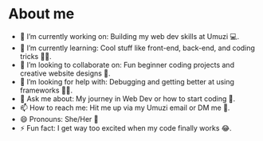 # About me




- 🔭 I’m currently working on: Building my web dev skills at Umuzi 💻.
- 🌱 I’m currently learning: Cool stuff like front-end, back-end, and coding tricks 🧑‍💻.
- 👯 I’m looking to collaborate on: Fun beginner coding projects and creative website designs 🎨.
- 🤔 I’m looking for help with: Debugging and getting better at using frameworks 🤷‍♂️.
- 💬 Ask me about: My journey in Web Dev or how to start coding 🚀.
- 📫 How to reach me: Hit me up via my Umuzi email or DM me 💬.
- 😄 Pronouns: She/Her 🙋
- ⚡ Fun fact: I get way too excited when my code finally works 😂.

